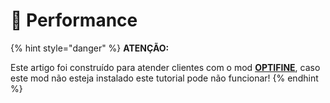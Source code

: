 # 🔋 Performance

{% hint style="danger" %}
**ATENÇÃO:**&#x20;

Este artigo foi construído para atender clientes com o mod [**OPTIFINE**](https://optifine.net/downloads), caso este mod não esteja instalado este tutorial pode não funcionar!
{% endhint %}

